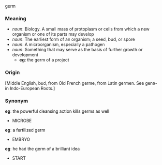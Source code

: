 germ
### Meaning
+ _noun_: Biology. A small mass of protoplasm or cells from which a new organism or one of its parts may develop
+ _noun_: The earliest form of an organism; a seed, bud, or spore
+ _noun_: A microorganism, especially a pathogen
+ _noun_: Something that may serve as the basis of further growth or development
    + __eg__: the germ of a project

### Origin

[Middle English, bud, from Old French germe, from Latin germen. See genə- in Indo-European Roots.]

### Synonym

__eg__: the powerful cleansing action kills germs as well

+ MICROBE

__eg__: a fertilized germ

+ EMBRYO

__eg__: he had the germ of a brilliant idea

+ START


